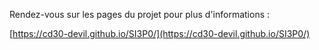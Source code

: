 Rendez-vous sur les pages du projet pour plus d'informations :

[https://cd30-devil.github.io/SI3P0/](https://cd30-devil.github.io/SI3P0/)